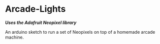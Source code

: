 # Arcade-Lights
***Uses the Adafruit Neopixel library***

An arduino sketch to run a set of Neopixels on top of a homemade arcade machine.

